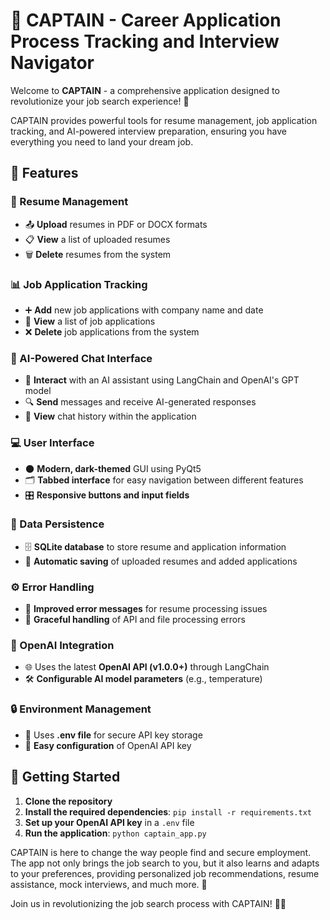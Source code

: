 # 🚀 CAPTAIN - Career Application Process Tracking and Interview Navigator

Welcome to **CAPTAIN** - a comprehensive application designed to revolutionize your job search experience! 🎯

CAPTAIN provides powerful tools for resume management, job application tracking, and AI-powered interview preparation, ensuring you have everything you need to land your dream job.

## 🌟 Features

### 📝 Resume Management
- 📤 **Upload** resumes in PDF or DOCX formats
- 📋 **View** a list of uploaded resumes
- 🗑️ **Delete** resumes from the system

### 📊 Job Application Tracking
- ➕ **Add** new job applications with company name and date
- 📝 **View** a list of job applications
- ❌ **Delete** job applications from the system

### 🤖 AI-Powered Chat Interface
- 💬 **Interact** with an AI assistant using LangChain and OpenAI's GPT model
- 🔍 **Send** messages and receive AI-generated responses
- 📜 **View** chat history within the application

### 💻 User Interface
- 🌑 **Modern, dark-themed** GUI using PyQt5
- 🗂️ **Tabbed interface** for easy navigation between different features
- 🎛️ **Responsive buttons and input fields**

### 💾 Data Persistence
- 🗄️ **SQLite database** to store resume and application information
- 💾 **Automatic saving** of uploaded resumes and added applications

### ⚙️ Error Handling
- 🚫 **Improved error messages** for resume processing issues
- 💼 **Graceful handling** of API and file processing errors

### 🧠 OpenAI Integration
- 🌐 Uses the latest **OpenAI API (v1.0.0+)** through LangChain
- 🛠️ **Configurable AI model parameters** (e.g., temperature)

### 🔒 Environment Management
- 🔑 Uses **.env file** for secure API key storage
- 🔧 **Easy configuration** of OpenAI API key

## 🚀 Getting Started
1. **Clone the repository**
2. **Install the required dependencies**: `pip install -r requirements.txt`
3. **Set up your OpenAI API key** in a `.env` file
4. **Run the application**: `python captain_app.py`

CAPTAIN is here to change the way people find and secure employment. The app not only brings the job search to you, but it also learns and adapts to your preferences, providing personalized job recommendations, resume assistance, mock interviews, and much more. 🚀

Join us in revolutionizing the job search process with CAPTAIN! 💼🌟
